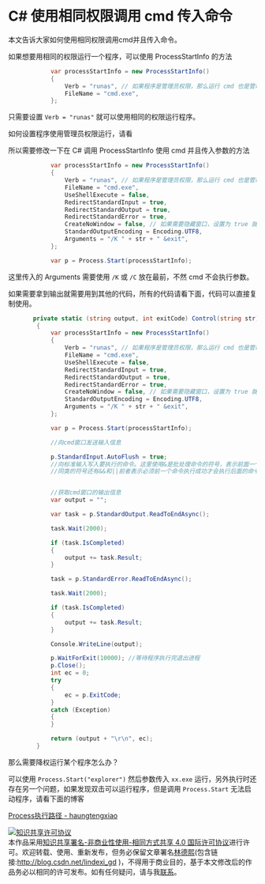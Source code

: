 # C# 使用相同权限调用 cmd 传入命令

本文告诉大家如何使用相同权限调用cmd并且传入命令。

<!--more-->
<!-- 不发布 -->

如果想要用相同的权限运行一个程序，可以使用 ProcessStartInfo 的方法

```csharp
            var processStartInfo = new ProcessStartInfo()
            {
                Verb = "runas", // 如果程序是管理员权限，那么运行 cmd 也是管理员权限
                FileName = "cmd.exe",
            };
```

只需要设置 `Verb = "runas"` 就可以使用相同的权限运行程序。

如何设置程序使用管理员权限运行，请看

所以需要修改一下在 C# 调用 ProcessStartInfo 使用 cmd 并且传入参数的方法

```csharp
            var processStartInfo = new ProcessStartInfo()
            {
                Verb = "runas", // 如果程序是管理员权限，那么运行 cmd 也是管理员权限
                FileName = "cmd.exe",
                UseShellExecute = false,
                RedirectStandardInput = true,
                RedirectStandardOutput = true,
                RedirectStandardError = true,
                CreateNoWindow = false, // 如果需要隐藏窗口，设置为 true 就不显示窗口
                StandardOutputEncoding = Encoding.UTF8,
                Arguments = "/K " + str + " &exit",
            };

            var p = Process.Start(processStartInfo);
```

这里传入的 Arguments 需要使用 `/K` 或 `/C` 放在最前，不然 cmd 不会执行参数。

如果需要拿到输出就需要用到其他的代码，所有的代码请看下面，代码可以直接复制使用。

```csharp
       private static (string output, int exitCode) Control(string str)
        {
            var processStartInfo = new ProcessStartInfo()
            {
                Verb = "runas", // 如果程序是管理员权限，那么运行 cmd 也是管理员权限
                FileName = "cmd.exe",
                UseShellExecute = false,
                RedirectStandardInput = true,
                RedirectStandardOutput = true,
                RedirectStandardError = true,
                CreateNoWindow = false, // 如果需要隐藏窗口，设置为 true 就不显示窗口
                StandardOutputEncoding = Encoding.UTF8,
                Arguments = "/K " + str + " &exit",
            };

            var p = Process.Start(processStartInfo);

            //向cmd窗口发送输入信息

            p.StandardInput.AutoFlush = true;
            //向标准输入写入要执行的命令。这里使用&是批处理命令的符号，表示前面一个命令不管是否执行成功都执行后面(exit)命令，如果不执行exit命令，后面调用ReadToEnd()方法会假死
            //同类的符号还有&&和||前者表示必须前一个命令执行成功才会执行后面的命令，后者表示必须前一个命令执行失败才会执行后面的命令


            //获取cmd窗口的输出信息
            var output = "";

            var task = p.StandardOutput.ReadToEndAsync();

            task.Wait(2000);

            if (task.IsCompleted)
            {
                output += task.Result;
            }

            task = p.StandardError.ReadToEndAsync();

            task.Wait(2000);

            if (task.IsCompleted)
            {
                output += task.Result;
            }

            Console.WriteLine(output);

            p.WaitForExit(10000); //等待程序执行完退出进程
            p.Close();
            int ec = 0;
            try
            {
                ec = p.ExitCode;
            }
            catch (Exception)
            {
            }

            return (output + "\r\n", ec);
        }
```

那么需要降权运行某个程序怎么办？

可以使用 `Process.Start("explorer")` 然后参数传入 `xx.exe` 运行，另外执行时还存在另一个问题，如果发现双击可以运行程序，但是调用 `Process.Start` 无法启动程序，请看下面的博客

[Process执行路径 - haungtengxiao](https://xinyuehtx.github.io/post/Process%E6%89%A7%E8%A1%8C%E8%B7%AF%E5%BE%84.html )

<a rel="license" href="http://creativecommons.org/licenses/by-nc-sa/4.0/"><img alt="知识共享许可协议" style="border-width:0" src="https://licensebuttons.net/l/by-nc-sa/4.0/88x31.png" /></a><br />本作品采用<a rel="license" href="http://creativecommons.org/licenses/by-nc-sa/4.0/">知识共享署名-非商业性使用-相同方式共享 4.0 国际许可协议</a>进行许可。欢迎转载、使用、重新发布，但务必保留文章署名[林德熙](http://blog.csdn.net/lindexi_gd)(包含链接:http://blog.csdn.net/lindexi_gd )，不得用于商业目的，基于本文修改后的作品务必以相同的许可发布。如有任何疑问，请与我[联系](mailto:lindexi_gd@163.com)。  
